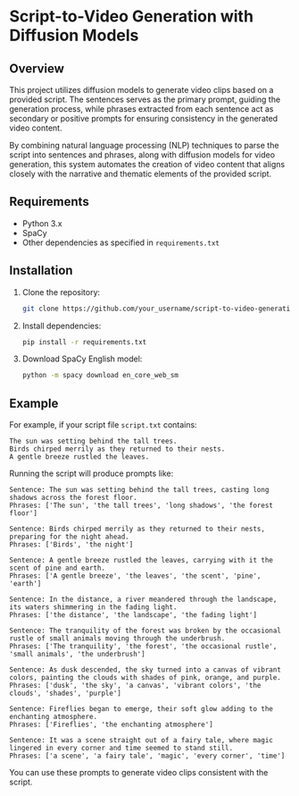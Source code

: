 # Script-to-Video Generation with Diffusion Models

## Overview

This project utilizes diffusion models to generate video clips based on a provided script. The sentences serves as the primary prompt, guiding the generation process, while phrases extracted from each sentence act as secondary or positive prompts for ensuring consistency in the generated video content.

By combining natural language processing (NLP) techniques to parse the script into sentences and phrases, along with diffusion models for video generation, this system automates the creation of video content that aligns closely with the narrative and thematic elements of the provided script.

## Requirements

- Python 3.x
- SpaCy
- Other dependencies as specified in `requirements.txt`

## Installation

1. Clone the repository:

    ```bash
    git clone https://github.com/your_username/script-to-video-generation.git
    ```

2. Install dependencies:

    ```bash
    pip install -r requirements.txt
    ```

3. Download SpaCy English model:

    ```bash
    python -m spacy download en_core_web_sm
    ```

## Example

For example, if your script file `script.txt` contains:

```
The sun was setting behind the tall trees.
Birds chirped merrily as they returned to their nests.
A gentle breeze rustled the leaves.
```

Running the script will produce prompts like:

```
Sentence: The sun was setting behind the tall trees, casting long shadows across the forest floor. 
Phrases: ['The sun', 'the tall trees', 'long shadows', 'the forest floor']

Sentence: Birds chirped merrily as they returned to their nests, preparing for the night ahead. 
Phrases: ['Birds', 'the night']

Sentence: A gentle breeze rustled the leaves, carrying with it the scent of pine and earth. 
Phrases: ['A gentle breeze', 'the leaves', 'the scent', 'pine', 'earth']

Sentence: In the distance, a river meandered through the landscape, its waters shimmering in the fading light. 
Phrases: ['the distance', 'the landscape', 'the fading light']

Sentence: The tranquility of the forest was broken by the occasional rustle of small animals moving through the underbrush. 
Phrases: ['The tranquility', 'the forest', 'the occasional rustle', 'small animals', 'the underbrush']

Sentence: As dusk descended, the sky turned into a canvas of vibrant colors, painting the clouds with shades of pink, orange, and purple. 
Phrases: ['dusk', 'the sky', 'a canvas', 'vibrant colors', 'the clouds', 'shades', 'purple']

Sentence: Fireflies began to emerge, their soft glow adding to the enchanting atmosphere. 
Phrases: ['Fireflies', 'the enchanting atmosphere']

Sentence: It was a scene straight out of a fairy tale, where magic lingered in every corner and time seemed to stand still.
Phrases: ['a scene', 'a fairy tale', 'magic', 'every corner', 'time']
```

You can use these prompts to generate video clips consistent with the script.

